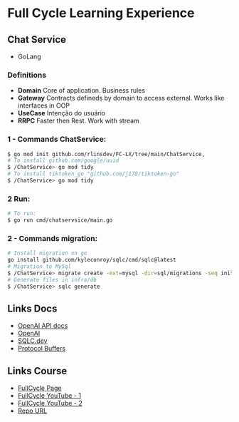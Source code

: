 # Full Cycle Learning Experience

## Chat Service
* GoLang

### Definitions
* **Domain** Core of application. Business rules
* **Gateway** Contracts defineds by domain to access external. Works like interfaces in OOP
* **UseCase** Intenção do usuário
* **RRPC** Faster then Rest. Work with stream

### 1 - Commands ChatService:
```Bash
$ go mod init github.com/rlinsdev/FC-LX/tree/main/ChatService,
# To install github.com/google/uuid
$ /ChatService> go mod tidy
# To install tiktoken_go "github.com/j178/tiktoken-go" 
$ /ChatService> go mod tidy
```
### 2 Run:
```Bash
# To run:
$ go run cmd/chatservsice/main.go 
```

### 2 - Commands migration:
```Bash
# Install migration on go
go install github.com/kyleconroy/sqlc/cmd/sqlc@latest
# Migration to MySql 
$ /ChatService> migrate create -ext=mysql -dir=sql/migrations -seq init
# Generate files in infra/db
$ /ChatService> sqlc generate
```


## Links Docs
* [OpenAI API docs](https://platform.openai.com/docs/api-reference/introduction)
* [OpenAI](https://openai.com/)
* [SQLC.dev](https://sqlc.dev/)
* [Protocol Buffers](https://protobuf.dev/)


## Links Course
* [FullCycle Page](https://fcexperience.fullcycle.com.br/evento/)
* [FullCycle YouTube - 1](https://www.youtube.com/watch?v=UugkE-OeE4E)
* [FullCycle YouTube - 2](https://www.youtube.com/watch?v=lstRv2q-sOI)
* [Repo URL](https://github.com/devfullcycle/fclx)


